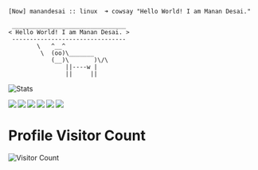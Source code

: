 ```
[Now] manandesai :: linux  ➜ cowsay "Hello World! I am Manan Desai." 

 ________________________________
< Hello World! I am Manan Desai. >
 --------------------------------
        \   ^__^
         \  (oo)\_______
            (__)\       )\/\
                ||----w |
                ||     ||

```

![Stats](https://github-readme-stats.vercel.app/api?username=MananDesai54&show_icons=true&theme=dark&&count_private=true&include_all_commits=true)

<a href=https://manandesai54.github.io/my-v1 > <img src="https://img.icons8.com/fluency/48/000000/link.png"></img></a>
<a href=https://twitter.com/manandesai54 > <img align="left" src="https://img.icons8.com/color/48/000000/twitter.png"></img></a>
<a href=https://www.linkedin.com/in/manandesai54/ > <img align="left" src="https://img.icons8.com/color/48/000000/linkedin.png"></img></a>
<a href=https://instagram.com/manandesai54 > <img align="left" src="https://img.icons8.com/color/48/000000/instagram-new.png"></img></a>
<a href=https://medium.com/@MananDesai54 > <img align="left" src="https://img.icons8.com/color/48/000000/medium-monogram.png"></img></a>
<a href=https://www.facebook.com/manandesai5401 > <img align="left" src="https://img.icons8.com/color/48/000000/facebook-new.png"></img></a>

# Profile Visitor Count
![Visitor Count](https://profile-counter.glitch.me/MananDesai54/count.svg)
